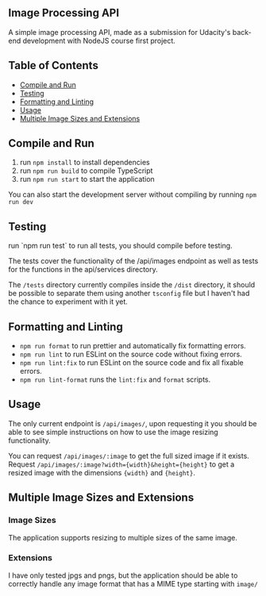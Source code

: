 ﻿## Image Processing API
A simple image processing API, made as a submission for Udacity's back-end development with NodeJS course first project.

## Table of Contents

 - [Compile and Run](#compile-and-run)
 - [Testing](#testing)
 - [Formatting and Linting](#formatting-and-linting)
 - [Usage](#usage)
 - [Multiple Image Sizes and Extensions](#sizes-and-extensions)

<h2 id="compile-and-run">Compile and Run</h2>

 1. run `npm install` to install dependencies
 2. run `npm run build` to compile TypeScript
 3. run `npm run start` to start the application

You can also start the development server without compiling by running `npm run dev`

<h2 id="testing">Testing</h2>
run `npm run test` to run all tests, you should compile before testing.

The tests cover the functionality of the /api/images endpoint as well as tests for the functions in the api/services directory.

The `/tests` directory currently compiles inside the `/dist` directory, it should be possible to separate them using another `tsconfig` file but I haven't had the chance to experiment with it yet.

<h2 id="formatting-and-linting">Formatting and Linting</h2>

 - `npm run format` to run prettier and automatically fix formatting errors.
 - `npm run lint` to run ESLint on the source code without fixing errors.
 - `npm run lint:fix` to run ESLint on the source code and fix all fixable errors.
 - `npm run lint-format` runs the `lint:fix` and `format` scripts.

<h2 id="usage">Usage</h2>

The only current endpoint is `/api/images/`, upon requesting it you should be able to see simple instructions on how to use the image resizing functionality.

You can request `/api/images/:image` to get the full sized image if it exists.
Request `/api/images/:image?width={width}&height={height}` to get a resized image with the dimensions `{width}` and `{height}`.

<h2 id="sizes-and-extensions">Multiple Image Sizes and Extensions</h2>
<h3>Image Sizes</h3>

The application supports resizing to multiple sizes of the same image.

<h3>Extensions</h3>

I have only tested jpgs and pngs, but the application should be able to correctly handle any image format that has a MIME type starting with `image/`
